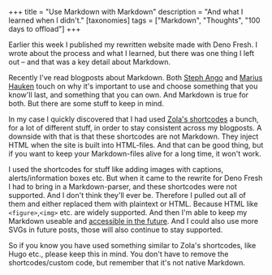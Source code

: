 +++
title = "Use Markdown with Markdown"
description = "And what I learned when I didn't."
[taxonomies]
tags = ["Markdown", "Thoughts", "100 days to offload"]
+++

Earlier this week I published my rewritten website made with Deno Fresh. I wrote
about the process and what I learned, but there was one thing I left out – and
that was a key detail about Markdown.

Recently I've read blogposts about Markdown. Both [Steph Ango][ango_post] and
[Marius Hauken][hauken_post] touch on why it's important to use and choose
something that you know'll last, and something that you can own. And Markdown is
true for both. But there are some stuff to keep in mind.

In my case I quickly discovered that I had used [Zola's shortcodes][zola_sc] a
bunch, for a lot of different stuff, in order to stay consistent across my
blogposts. A downside with that is that these shortcodes are not Markdown. They
inject HTML when the site is built into HTML-files. And that can be good thing,
but if you want to keep your Markdown-files alive for a long time, it won't
work.

I used the shortcodes for stuff like adding images with captions,
alerts/information boxes etc. But when it came to the rewrite for Deno Fresh I
had to bring in a Markdown-parser, and these shortcodes were not supported. And
I don't think they'll ever be. Therefore I pulled out all of them and either
replaced them with plaintext or HTML. Because HTML like `<figure>`,`<img>` etc.
are widely supported. And then I'm able to keep my Markdown useable and
[accessible in the future][rupert_post]. And I could also use more SVGs in
future posts, those will also continue to stay supported.

So if you know you have used something similar to Zola's shortcodes, like Hugo
etc., please keep this in mind. You don't have to remove the shortcodes/custom
code, but remember that it's not native Markdown.

[ango_post]: https://stephanango.com/in-good-hands
[hauken_post]: https://hauken.io/lindy/
[zola_sc]: https://www.getzola.org/documentation/content/shortcodes/
[rupert_post]: https://daverupert.com/2023/05/markdown-images-anti-pattern/
